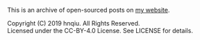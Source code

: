 
This is an archive of open-sourced posts on [my website](https://hnqiu.github.io/). 

Copyright (C) 2019 hnqiu. All Rights Reserved.  
Licensed under the CC-BY-4.0 License. See LICENSE for details.
